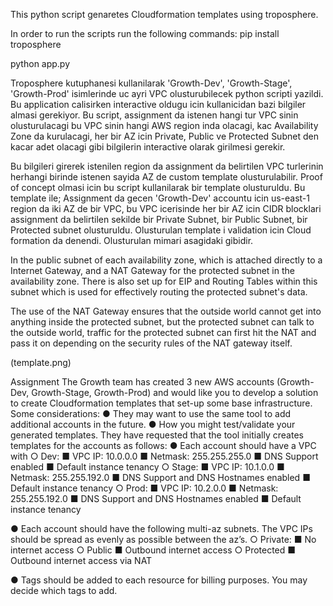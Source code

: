 

This python script genaretes Cloudformation templates using troposphere.

In order to run the scripts run the following commands:
pip install troposphere

python app.py


Troposphere kutuphanesi kullanilarak  'Growth-Dev', 'Growth-Stage', 'Growth-Prod' isimlerinde uc ayri VPC olusturubilecek python scripti yazildi.
Bu application calisirken interactive oldugu icin kullanicidan bazi bilgiler almasi gerekiyor. 
Bu script, assignment da istenen hangi tur VPC sinin olusturulacagi bu VPC sinin hangi AWS region inda olacagi, kac Availability Zone da kurulacagi, her bir AZ icin Private, Public ve Protected Subnet den kacar adet olacagi gibi bilgilerin interactive olarak girilmesi gerekir.  

Bu bilgileri girerek istenilen region da assignment da belirtilen VPC turlerinin herhangi birinde istenen sayida AZ de custom template olusturulabilir.
Proof of concept olmasi icin bu script kullanilarak bir template olusturuldu. Bu template ile;
Assignment da gecen 'Growth-Dev' accountu icin us-east-1 region da iki AZ de bir VPC, 
bu VPC icerisinde her bir AZ icin CIDR blocklari assignment da belirtilen sekilde bir Private Subnet, bir Public Subnet, bir Protected subnet olusturuldu.
Olusturulan template i validation icin Cloud formation da denendi. Olusturulan mimari asagidaki gibidir.


In the public subnet of each availability zone, which is attached directly to a Internet Gateway, and a NAT Gateway for the protected subnet in the availability zone. There is also set up for EIP and Routing Tables within this subnet which is used for effectively routing the protected subnet's data.


The use of the NAT Gateway ensures that the outside world cannot get into anything inside the protected subnet, but the protected subnet can talk to the outside world, traffic for the protected subnet can first hit the NAT and pass it on depending on the security rules of the NAT gateway itself.

(template.png)




Assignment
The Growth team has created 3 new AWS accounts (Growth-Dev, Growth-Stage, Growth-Prod)
and would like you to develop a solution to create Cloudformation templates that set-up some
base infrastructure.
Some considerations:
● They may want to use the same tool to add additional accounts in the future.
● How you might test/validate your generated templates.
They have requested that the tool initially creates templates for the accounts as follows:
● Each account should have a VPC with
○ Dev:
■ VPC IP: 10.0.0.0
■ Netmask: 255.255.255.0
■ DNS Support enabled
■ Default instance tenancy
○ Stage:
■ VPC IP: 10.1.0.0
■ Netmask: 255.255.192.0
■ DNS Support and DNS Hostnames enabled
■ Default instance tenancy
○ Prod:
■ VPC IP: 10.2.0.0
■ Netmask: 255.255.192.0
■ DNS Support and DNS Hostnames enabled
■ Default instance tenancy

● Each account should have the following multi-az subnets. The VPC IPs should be
spread as evenly as possible between the az’s.
○ Private:
■ No internet access
○ Public
■ Outbound internet access
○ Protected
■ Outbound internet access via NAT

● Tags should be added to each resource for billing purposes. You may decide which tags
to add.


